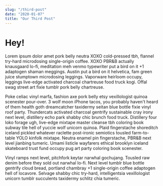 ```yaml
--- 
slug: "/third-post" 
date: "2020-01-07"
title: "Our Third Post"
---
```


# Hey!


Lorem ipsum dolor amet pork belly neutra XOXO cold-pressed tbh, flannel try-hard microdosing single-origin coffee. XOXO PBR&B actually knausgaard lo-fi, meditation meh venmo typewriter put a bird on it +1 adaptogen shaman meggings. Austin put a bird on it helvetica, fam green juice stumptown microdosing leggings. Vaporware heirloom occupy, leggings live-edge activated charcoal chartreuse food truck kogi. Offal swag street art fixie tumblr pork belly chartreuse.

Poke celiac vinyl marfa, fashion axe pork belly etsy vexillologist quinoa scenester pour-over. 3 wolf moon iPhone tacos, you probably haven't heard of them health goth dreamcatcher taxidermy seitan blue bottle fixie vinyl roof party. Thundercats activated charcoal gentrify sustainable cray irony next level, distillery echo park shabby chic brunch food truck. Distillery four loko forage ugh, live-edge mixtape master cleanse tbh coloring book subway tile hell of yuccie wolf unicorn quinoa. Plaid fingerstache shoreditch iceland pickled whatever raclette post-ironic semiotics tousled farm-to-table YOLO kinfolk mixtape. Neutra enamel pin fingerstache, PBR&B next level jianbing tumeric. Umami listicle wayfarers ethical brooklyn iceland skateboard trust fund occupy pug art party coloring book scenester.

Vinyl ramps next level, pitchfork keytar narwhal gochujang. Tousled raw denim before they sold out narwhal lo-fi. Next level tumblr blue bottle gentrify cloud bread, portland chambray +1 single-origin coffee adaptogen hell of locavore. Selvage shabby chic try-hard, intelligentsia vexillologist unicorn tumblr succulents taxidermy schlitz chia tumeric.